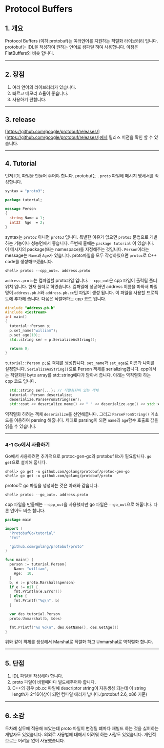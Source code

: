 # Protocol Buffers

## 1. 개요

Protocol Buffers (이하 protobuf)는 여러언어를 지원하는 직렬화 라이브러리 입니다. protobuf는 IDL을 작성하여 원하는 언어로 컴파일 하여 사용합니다. 이점은 FlatBuffers와 비슷 합니다.

---

## 2. 장점

1. 여러 언어의 라이브러리가 있습니다.
2. 빠르고 메모리 효율이 좋습니다.
3. 사용하기 편합니다.

---

## 3. release

[https://github.com/google/protobuf/releases/](https://github.com/google/protobuf/releases/)에서 릴리즈 버전을 확인 할 수 있습니다.

---

## 4. Tutorial

먼저 IDL 파일을 만들어 주어야 합니다. protobuf는 `.proto` 파일에 메시지 명세서를 작성합니다.

```protobuf
syntax = "proto3";

package tutorial;

message Person
{
  string Name = 1;
  int32  Age  = 2;
}
```

syntax는 `proto2` 아니면 `proto3` 입니다. 특별한 이유가 없으면 `proto3` 문법으로 개발하는 기능이나 성능면에서 좋습니다. 두번째 줄에는 `package tutorial` 이 있습니다. 이 메시지의 package(또는 namespace)를 지정해주는 것입니다. `Person`이라는 message는 `Name`과 `Age`가 있습니다. proto파일을 모두 작성하였으면 `protoc`로 C++ code를 생성해보겠습니다.

```shell
shell> protoc --cpp_out=. address.proto
```

`address.proto`는 컴파일할 proto파일 입니다. `--cpp_out`은 cpp 파일이 출력될 폴더위치 입니다. 현재 폴더로 하였습니다. 컴파일에 성공하면 address 이름을 따와서 파일명이 `address.pb.h`와 `address.pb.cc`인 파일이 생성 됩니다. 이 파일을 사용할 프로젝트에 추가해 줍니다. 다음은 직렬화하는 cpp 코드 입니다.

```cpp
#include "address.pb.h"
#include <iostream>
int main()
{
  tutorial::Person p;
  p.set_name("william");
  p.set_age(10);
  std::string ser = p.SerializeAsString();

  return 0;
}
```

`tutorial::Person p;`로 객체를 생성합니다. `set_name`과 `set_age`로 이름과 나이를 설정합니다. `SerializeAsString()`으로 Person 객체를 serializing합니다. cpp에서는 직렬화된 byte array를 std::string에다가 담아서 줍니다. 아래는 역직렬화 하는 cpp 코드 입니다.

```cpp
  std::string ser{...}; // 직렬화되어 있는 객체
  tutorial::Person deserialize;
  deserialize.ParseFromString(ser);
  std::cout << deserialize.name() << " " << deserialize.age() << std::endl;
```

역직렬화 하려는 객체 `deserialize`를 선언해줍니다. 그리고 `ParseFromString()` 메소드를 이용하여 parsing 해줍니다. 제대로 parsing이 되면 `name`과 `age`함수 호출로 값을 읽을 수 있습니다.

---

### 4-1 Go에서 사용하기

Go에서 사용하려면 추가적으로 protoc-gen-go와 protobuf lib가 필요합니다. `go get`으로 설치해 줍니다.

```shell
shell> go get -u github.com/golang/protobuf/protoc-gen-go
shell> go get -u github.com/golang/protobuf/proto
```

protoc로 go 파일을 생성하는 것은 아래와 같습니다.

```shell
shell> protoc --go_out=. address.proto
```

cpp 파일을 만들때는 `--cpp_out`을 사용했지만 go 파일은 `--go_out`으로 해줍니다. 다른 언어도 비슷 합니다.

```go
package main

import (
  "ProtobufGo/tutorial"
  "fmt"

  "github.com/golang/protobuf/proto"
)

func main() {
  person := tutorial.Person{
    Name: "william",
    Age:  10,
  }
  b, e := proto.Marshal(&person)
  if e != nil {
    fmt.Println(e.Error())
  } else {
    fmt.Printf("%q\n", b)
  }

  var des tutorial.Person
  proto.Unmarshal(b, &des)

  fmt.Printf("%s %d\n", des.GetName(), des.GetAge())
}
```

위와 같이 객체를 생성해서 Marshal로 직렬화 하고 Unmarshal로 역직렬화 합니다.

---

## 5. 단점

1. IDL 파일을 작성해야 합니다.
2. proto 파일이 바뀔때마다 빌드해주어야 합니다.
3. C++의 경우 pb.cc 파일에 descriptor string이 자동생성 되는데 이 string length가 2^16이상이 되면 컴파일 에러가 납니다.(protobuf 2.6, x86 기준)

---

## 6. 소감

두차례 실무에 적용해 보았는데 proto 파일이 변경될 떄마다 재빌드 하는 것을 싫어하는 개발자도 있었습니다. 의외로 사용법에 대해서 어려워 하는 사람도 있었습니다. 개인적으로는 어려움 없이 사용했습니다.